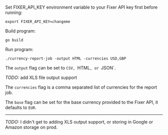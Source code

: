 Set FIXER_API_KEY environment variable to your Fixer API key first before running:

```
export FIXER_API_KEY=changeme
```

Build program:

```
go build
```

Run program:

```
./currency-report-job -output HTML -currencies USD,GBP
```

The `output` flag can be set to `CSV, `HTML`, or `JSON`.

*TODO:* add XLS file output support

The `currencies` flag is a comma separated list of currencies for the report job.

The `base` flag can be set for the base currency provided to the Fixer API, it defaults to `EUR`.

---

*TODO:* I didn't get to adding XLS output support, or storing in Google or Amazon storage on prod.
